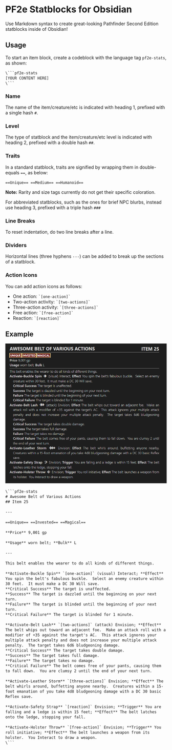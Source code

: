 # PF2e Statblocks for Obsidian

Use Markdown syntax to create great-looking Pathfinder Second Edition statblocks inside of Obsidian!

## Usage

To start an item block, create a codeblock with the language tag `pf2e-stats`, as shown:

```
\```pf2e-stats
[YOUR CONTENT HERE]
\```
```

### Name

The name of the item/creature/etc is indicated with heading 1, prefixed with a single hash `#`.

### Level

The type of statblock and the item/creature/etc level is indicated with heading 2, prefixed with a double hash `##`.

### Traits

In a standard statblock, traits are signified by wrapping them in double-equals `==`, as below:

```
==Unique== ==Medium== ==Humanoid==
```

**Note:** Rarity and size tags currently do not get their specific coloration.

For abbreviated statblocks, such as the ones for brief NPC blurbs, instead use heading 3, prefixed with a triple hash `###`

### Line Breaks

To reset indentation, do two line breaks after a line.

### Dividers

Horizontal lines (three hyphens `---`) can be added to break up the sections of a statblock.

### Action Icons

You can add action icons as follows:

- One action: `` `[one-action]` ``
- Two-action activity: `` `[two-actions]` ``
- Three-action activity: `` `[three-actions]` ``
- Free action: `` `[free-action]` ``
- Reaction: `` `[reaction]` ``

## Example

![Item Example Formatted](/images/item_example.PNG)

```
\```pf2e-stats
# Awesome Belt of Various Actions
## Item 25

---

==Unique== ==Invested== ==Magical==

**Price** 9,001 gp

**Usage** worn belt; **Bulk** L

---

This belt enables the wearer to do all kinds of different things.

**Activate-Buckle Spin** `[one-action]` (visual) Interact; **Effect** You spin the belt's fabulous buckle.  Select an enemy creature within 30 feet.  It must make a DC 30 Will save.
**Critical Success** The target is unaffected.
**Success** The target is dazzled until the beginning on your next turn.
**Failure** The target is blinded until the beginning of your next turn.
**Critical Failure** The target is blinded for 1 minute.

**Activate-Belt Lash** `[two-actions]` (attack) Envision; **Effect** The belt whips out toward an adjacent foe.  Make an attack roll with a modifier of +35 against the target's AC.  This attack ignores your multiple attack penalty and does not increase your multiple attack penalty.  The target takes 6d6 bludgeoning damage.
**Critical Success** The target takes double damage.
**Success** The target takes full damage.
**Failure** The target takes no damage.
**Critical Failure** The belt comes free of your pants, causing them to fall down.  You are clumsy 2 until the end of your next turn.

**Activate-Leather Storm** `[three-actions]` Envision; **Effect** The belt whirls around, buffetting anyone nearby.  Creatures within a 15-foot emanation of you take 4d8 bludgeoning damage with a DC 30 basic Reflex save.

**Activate-Safety Strap** `[reaction]` Envision; **Trigger** You are falling and a ledge is within 15 feet; **Effect** The belt latches onto the ledge, stopping your fall.

**Activate-Holster Throw** `[free-action]` Envision; **Trigger** You roll initiative; **Effect** The belt launches a weapon from its holster.  You Interact to draw a weapon.
\```
```
